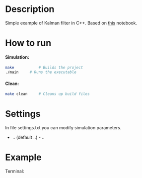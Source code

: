 # Description
Simple example of Kalman filter in C++. Based on [this](https://www.kaggle.com/code/max398434434/1d-kalman-filter) notebook.

# How to run

#### Simulation:
```bash
make           # Builds the project
./main     # Runs the executable
```

#### Clean:
```bash
make clean     # Cleans up build files
```

# Settings
In file settings.txt you can modify simulation parameters.
- .. (default ..) - ..

# Example
Terminal:
```terminal

```
